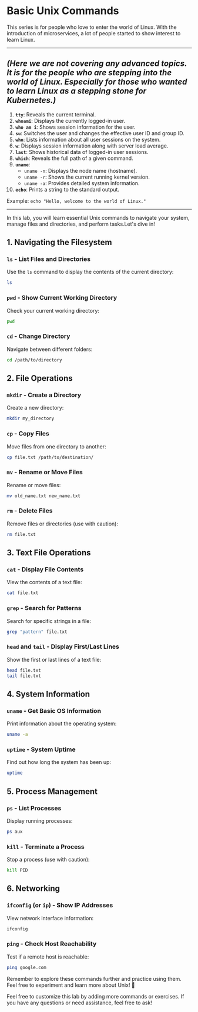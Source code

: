# Basic Unix Commands

This series is for people who love to enter the world of Linux. With the introduction of microservices, a lot of people started to show interest to learn Linux.

---
*(Here we are not covering any advanced topics. It is for the people who are stepping into the world of Linux. Especially for those who wanted to learn Linux as a stepping stone for Kubernetes.)*
---

1. **`tty`**: Reveals the current terminal.
2. **`whoami`**: Displays the currently logged-in user.
3. **`who am i`**: Shows session information for the user.
4. **`su`**: Switches the user and changes the effective user ID and group ID.
5. **`who`**: Lists information about all user sessions on the system.
6. **`w`**: Displays session information along with server load average.
7. **`last`**: Shows historical data of logged-in user sessions.
8. **`which`**: Reveals the full path of a given command.
9. **`uname`**:
   - `uname -n`: Displays the node name (hostname).
   - `uname -r`: Shows the current running kernel version.
   - `uname -a`: Provides detailed system information.
10. **`echo`**: Prints a string to the standard output.

Example: `echo "Hello, welcome to the world of Linux."`

---
In this lab, you will learn essential Unix commands to navigate your system, manage files and directories, and perform tasks.Let's dive in!


## 1. Navigating the Filesystem

### `ls` - List Files and Directories
Use the `ls` command to display the contents of the current directory:
```bash
ls
```

### `pwd` - Show Current Working Directory
Check your current working directory:
```bash
pwd
```

### `cd` - Change Directory
Navigate between different folders:
```bash
cd /path/to/directory
```

## 2. File Operations

### `mkdir` - Create a Directory
Create a new directory:
```bash
mkdir my_directory
```

### `cp` - Copy Files
Move files from one directory to another:
```bash
cp file.txt /path/to/destination/
```

### `mv` - Rename or Move Files
Rename or move files:
```bash
mv old_name.txt new_name.txt
```

### `rm` - Delete Files
Remove files or directories (use with caution):
```bash
rm file.txt
```

## 3. Text File Operations

### `cat` - Display File Contents
View the contents of a text file:
```bash
cat file.txt
```

### `grep` - Search for Patterns
Search for specific strings in a file:
```bash
grep "pattern" file.txt
```

### `head` and `tail` - Display First/Last Lines
Show the first or last lines of a text file:
```bash
head file.txt
tail file.txt
```

## 4. System Information

### `uname` - Get Basic OS Information
Print information about the operating system:
```bash
uname -a
```

### `uptime` - System Uptime
Find out how long the system has been up:
```bash
uptime
```

## 5. Process Management

### `ps` - List Processes
Display running processes:
```bash
ps aux
```

### `kill` - Terminate a Process
Stop a process (use with caution):
```bash
kill PID
```

## 6. Networking

### `ifconfig` (or `ip`) - Show IP Addresses
View network interface information:
```bash
ifconfig
```

### `ping` - Check Host Reachability
Test if a remote host is reachable:
```bash
ping google.com
```

Remember to explore these commands further and practice using them. Feel free to experiment and learn more about Unix! 🚀


Feel free to customize this lab by adding more commands or exercises. If you have any questions or need assistance, feel free to ask!